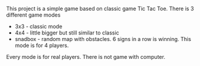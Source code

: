 This project is a simple game based on classic game Tic Tac Toe.
There is 3 different game modes
- 3x3 - classic mode
- 4x4 - little bigger but still similar to classic
- snadbox - random map with obstacles. 6 signs in a row is winning. This mode is for 4 players.

Every mode is for real players. There is not game with computer.
